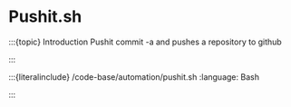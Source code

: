 # Pushit.sh

:::{topic} Introduction
Pushit commit -a and pushes a repository to github

:::

:::{literalinclude} /code-base/automation/pushit.sh
:language: Bash

:::
